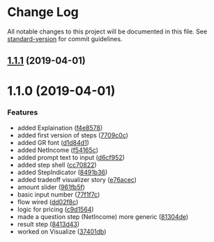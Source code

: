 # Change Log

All notable changes to this project will be documented in this file. See [standard-version](https://github.com/conventional-changelog/standard-version) for commit guidelines.

<a name="1.1.1"></a>
## [1.1.1](https://github.com/Guaranteed-Rate/rent-vs-buy/compare/v1.1.0...v1.1.1) (2019-04-01)



<a name="1.1.0"></a>
# 1.1.0 (2019-04-01)


### Features

* added Explaination ([f4e8578](https://github.com/Guaranteed-Rate/rent-vs-buy/commit/f4e8578))
* added first version of steps ([7709c0c](https://github.com/Guaranteed-Rate/rent-vs-buy/commit/7709c0c))
* added GR font ([d1d84d1](https://github.com/Guaranteed-Rate/rent-vs-buy/commit/d1d84d1))
* added NetIncome ([f54165c](https://github.com/Guaranteed-Rate/rent-vs-buy/commit/f54165c))
* added prompt text to input ([d6cf952](https://github.com/Guaranteed-Rate/rent-vs-buy/commit/d6cf952))
* added step shell ([cc70822](https://github.com/Guaranteed-Rate/rent-vs-buy/commit/cc70822))
* added StepIndicator ([8491b36](https://github.com/Guaranteed-Rate/rent-vs-buy/commit/8491b36))
* added tradeoff visualizer story ([e76acec](https://github.com/Guaranteed-Rate/rent-vs-buy/commit/e76acec))
* amount slider ([961fb5f](https://github.com/Guaranteed-Rate/rent-vs-buy/commit/961fb5f))
* basic input number ([77f1f7c](https://github.com/Guaranteed-Rate/rent-vs-buy/commit/77f1f7c))
* flow wired ([dd02f8c](https://github.com/Guaranteed-Rate/rent-vs-buy/commit/dd02f8c))
* logic for pricing ([c9d1564](https://github.com/Guaranteed-Rate/rent-vs-buy/commit/c9d1564))
* made a question step (NetIncome) more generic ([81304de](https://github.com/Guaranteed-Rate/rent-vs-buy/commit/81304de))
* result step ([8413d43](https://github.com/Guaranteed-Rate/rent-vs-buy/commit/8413d43))
* worked on Visualize ([37401db](https://github.com/Guaranteed-Rate/rent-vs-buy/commit/37401db))
